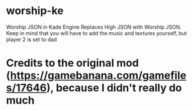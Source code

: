 # worship-ke
Worship JSON in Kade Engine
Replaces High JSON with Worship JSON.
Keep in mind that you will have to add the music and textures yourself, but player 2 is set to dad
# Credits to the original mod (https://gamebanana.com/gamefiles/17646), because I didn't really do much
